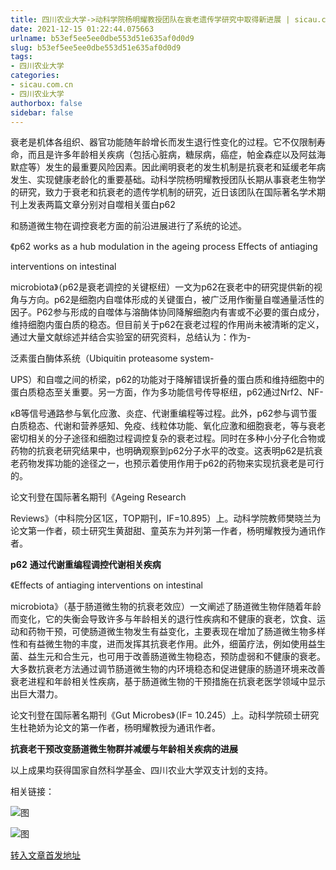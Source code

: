 ```yaml
---
title: 四川农业大学->动科学院杨明耀教授团队在衰老遗传学研究中取得新进展 | sicau.com.cn
date: 2021-12-15 01:22:44.075663
urlname: b53ef5ee5ee0dbe553d51e635af0d0d9
slug: b53ef5ee5ee0dbe553d51e635af0d0d9
tags: 
- 四川农业大学
categories:
- sicau.com.cn
- 四川农业大学
authorbox: false
sidebar: false
---
```

衰老是机体各组织、器官功能随年龄增长而发生退行性变化的过程。它不仅限制寿命，而且是许多年龄相关疾病（包括心脏病，糖尿病，癌症，帕金森症以及阿兹海默症等）发生的最重要风险因素。因此阐明衰老的发生机制是抗衰老和延缓老年病发生、实现健康老龄化的重要基础。动科学院杨明耀教授团队长期从事衰老生物学的研究，致力于衰老和抗衰老的遗传学机制的研究，近日该团队在国际著名学术期刊上发表两篇文章分别对自噬相关蛋白p62
<!--more-->
和肠道微生物在调控衰老方面的前沿进展进行了系统的论述。

《p62 works as a hub modulation in the ageing process Effects of antiaging

interventions on intestinal

microbiota》（p62是衰老调控的关键枢纽）一文为p62在衰老中的研究提供新的视角与方向。p62是细胞内自噬体形成的关键蛋白，被广泛用作衡量自噬通量活性的因子。P62参与形成的自噬体与溶酶体协同降解细胞内有害或不必要的蛋白成分，维持细胞内蛋白质的稳态。但目前关于p62在衰老过程的作用尚未被清晰的定义，通过大量文献综述并结合实验室的研究资料，总结认为：作为-

泛素蛋白酶体系统（Ubiquitin proteasome system-

UPS）和自噬之间的桥梁，p62的功能对于降解错误折叠的蛋白质和维持细胞中的蛋白质稳态至关重要。另一方面，作为多功能信号传导枢纽，p62通过Nrf2、NF-

κB等信号通路参与氧化应激、炎症、代谢重编程等过程。此外，p62参与调节蛋白质稳态、代谢和营养感知、免疫、线粒体功能、氧化应激和细胞衰老，等与衰老密切相关的分子途径和细胞过程调控复杂的衰老过程。同时在多种小分子化合物或药物的抗衰老研究结果中，也明确观察到p62分子水平的改变。这表明p62是抗衰老药物发挥功能的途径之一，也预示着使用作用于p62的药物来实现抗衰老是可行的。

论文刊登在国际著名期刊《Ageing Research

Reviews》（中科院分区1区，TOP期刊，IF=10.895）上。动科学院教师樊晓兰为论文第一作者，硕士研究生黄甜甜、童英东为并列第一作者，杨明耀教授为通讯作者。

**p62** **通过代谢重编程调控代谢相关疾病**

《Effects of antiaging interventions on intestinal

microbiota》（基于肠道微生物的抗衰老效应）一文阐述了肠道微生物伴随着年龄而变化，它的失衡会导致许多与年龄相关的退行性疾病和不健康的衰老，饮食、运动和药物干预，可使肠道微生物发生有益变化，主要表现在增加了肠道微生物多样性和有益微生物的丰度，进而发挥其抗衰老作用。此外，细菌疗法，例如使用益生菌、益生元和合生元，也可用于改善肠道微生物稳态，预防虚弱和不健康的衰老。大多数抗衰老方法通过调节肠道微生物的内环境稳态和促进健康的肠道环境来改善衰老进程和年龄相关性疾病，基于肠道微生物的干预措施在抗衰老医学领域中显示出巨大潜力。

论文刊登在国际著名期刊《Gut Microbes》（IF= 10.245）上。动科学院硕士研究生杜艳娇为论文的第一作者，杨明耀教授为通讯作者。

**抗衰老干预改变肠道微生物群并减缓与年龄相关疾病的进展**

以上成果均获得国家自然科学基金、四川农业大学双支计划的支持。

相关链接：

![图](https://news.sicau.edu.cn/__local/7/49/5F/582ECA1BC9B98EB94B4BB10A784_C4FF8F98_FC962.png)

![图](https://news.sicau.edu.cn/__local/C/48/54/8BBA0D25111B21C7C17D881F62A_D5E3DFF8_F180F.png)

[转入文章首发地址](https://news.sicau.edu.cn/info/1078/66051.htm)